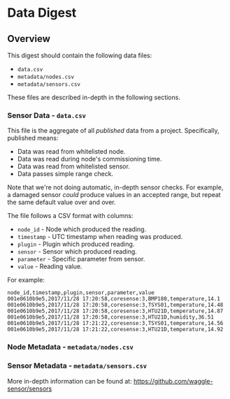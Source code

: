 # Data Digest

## Overview

This digest should contain the following data files:

* `data.csv`
* `metadata/nodes.csv`
* `metadata/sensors.csv`

These files are described in-depth in the following sections.

### Sensor Data - `data.csv`

This file is the aggregate of all _published_ data from a project. Specifically, published means:

* Data was read from whitelisted node.
* Data was read during node's commissioning time.
* Data was read from whitelisted sensor.
* Data passes simple range check.

Note that we're not doing automatic, in-depth sensor checks. For example, a damaged sensor _could_ produce values in an accepted range, but repeat the same default value over and over.

The file follows a CSV format with columns:

* `node_id` - Node which produced the reading.
* `timestamp` - UTC timestamp when reading was produced.
* `plugin` - Plugin which produced reading.
* `sensor` - Sensor which produced reading.
* `parameter` - Specific parameter from sensor.
* `value` - Reading value.

For example:
```
node_id,timestamp,plugin,sensor,parameter,value
001e0610b9e5,2017/11/28 17:20:58,coresense:3,BMP180,temperature,14.1
001e0610b9e5,2017/11/28 17:20:58,coresense:3,TSYS01,temperature,14.48
001e0610b9e5,2017/11/28 17:20:58,coresense:3,HTU21D,temperature,14.87
001e0610b9e5,2017/11/28 17:20:58,coresense:3,HTU21D,humidity,36.51
001e0610b9e5,2017/11/28 17:21:22,coresense:3,TSYS01,temperature,14.56
001e0610b9e5,2017/11/28 17:21:22,coresense:3,HTU21D,temperature,14.92
```

### Node Metadata - `metadata/nodes.csv`

### Sensor Metadata - `metadata/sensors.csv`

More in-depth information can be found at: https://github.com/waggle-sensor/sensors
